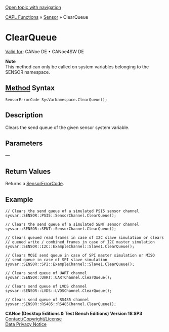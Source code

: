 [Open topic with navigation](../../../../../CANoeDEFamily.htm#Topics/CAPLFunctions/Sensor/Functions/CAPLfunctionClearQueue.md)

[CAPL Functions](../../CAPLfunctions.md) » [Sensor](../CAPLfunctionsSensorOverview.md) » ClearQueue

# ClearQueue

[Valid for](../../../Shared/FeatureAvailability.md): CANoe DE • CANoe4SW DE

**Note**  
This method can only be called on system variables belonging to the SENSOR namespace.

## [Method](../../../Shared/CAPL/General/ClassesAndObjects.md) Syntax

`SensorErrorCode SysVarNamespace.ClearQueue();`

## Description

Clears the send queue of the given sensor system variable.

## Parameters

—

## Return Values

Returns a [SensorErrorCode](../CAPLfunctionsSensorEnumeration.md).

## Example

```plaintext
// Clears the send queue of a simulated PSI5 sensor channel
sysvar::SENSOR::PSI5::SensorChannel.ClearQueue();

// Clears the send queue of a simulated SENT sensor channel
sysvar::SENSOR::SENT::SensorChannel.ClearQueue();

// Clears queued read frames in case of I2C slave simulation or clears
// queued write / combined frames in case of I2C master simulation
sysvar::SENSOR::I2C::ExampleChannel::Slave1.ClearQueue();

// Clears MOSI send queue in case of SPI master simulation or MISO
// send queue in case of SPI slave simulation
sysvar::SENSOR::SPI::ExampleChannel::Slave1.ClearQueue();

// Clears send queue of UART channel
sysvar::SENSOR::UART::UARTChannel.ClearQueue();

// Clears send queue of LVDS channel
sysvar::SENSOR::LVDS::LVDSChannel.ClearQueue();

// Clears send queue of RS485 channel
sysvar::SENSOR::RS485::RS485Channel.ClearQueue();
```

**CANoe (Desktop Editions & Test Bench Editions) Version 18 SP3**  
[Contact/Copyright/License](../../../Shared/ContactCopyrightLicense.md)  
[Data Privacy Notice](https://www.vector.com/int/en/company/get-info/privacy-policy/)
